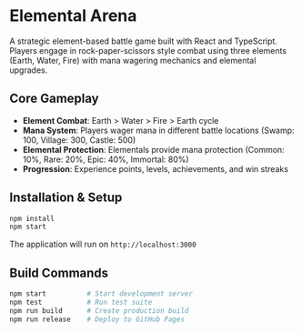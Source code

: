 # Elemental Arena

A strategic element-based battle game built with React and TypeScript. Players engage in rock-paper-scissors style combat using three elements (Earth, Water, Fire) with mana wagering mechanics and elemental upgrades.

## Core Gameplay
- **Element Combat**: Earth > Water > Fire > Earth cycle
- **Mana System**: Players wager mana in different battle locations (Swamp: 100, Village: 300, Castle: 500)
- **Elemental Protection**: Elementals provide mana protection (Common: 10%, Rare: 20%, Epic: 40%, Immortal: 80%)
- **Progression**: Experience points, levels, achievements, and win streaks

## Installation & Setup

```bash
npm install
npm start
```

The application will run on `http://localhost:3000`

## Build Commands

```bash
npm start          # Start development server
npm test           # Run test suite
npm run build      # Create production build
npm run release    # Deploy to GitHub Pages
```